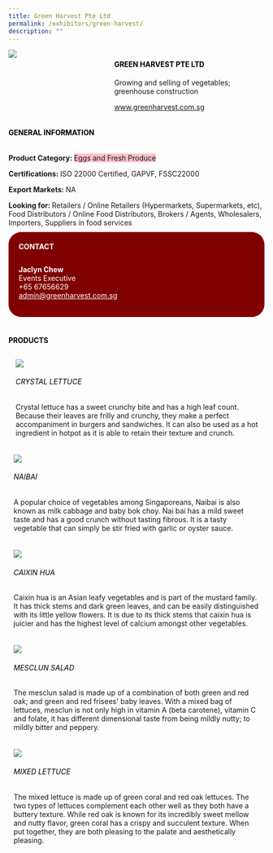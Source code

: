 ```yaml
---
title: Green Harvest Pte Ltd
permalink: /exhibitors/green-harvest/
description: ""
---
```

<head>
	<div class="flex-paragraph">
		<!--hi there! this is a comment and will provide you with instructional guides-->
		<!--insert booth number here!-->
		<p style="text-transform: uppercase"></p></div>
			<div class="flex-container" style="display: flex; flex-wrap: wrap;">
				<!--insert DOWNLOAD link of company logo between the " marks!-->
			<div class="card sgds" style="flex: 1 1 40%; display: block;"><img src="https://drive.google.com/uc?id=1d1cDD76n60hxFPBw8GCXfAUNAfczdN1K&export=download"></div>
	<div class="card-sgds" style="flex: 1 1 58%; display: block; margin-left: 3px">
		<h4 style="text-transform: uppercase; color: black;"><!--insert the exhibitor's name between the <b> tags here--><b>Green Harvest Pte Ltd</b></h4><!--insert the exhibitor's description between the <p> tags here--><p>Growing and selling of vegetables; greenhouse construction</p>
		<!--insert the exhibitor's website link, making sure there is "https:// www." present please. make sure the entire https link goes in between the " marks-->
		<p><a href="https://www.greenharvest.com.sg/" target="_blank"><!--insert the www website link here (no need for https)-->www.greenharvest.com.sg</a></p>
	</div>
</div>
</head>

<body>
	<h4 style="text-transform: uppercase; color: black;"><b>General Information</b></h4>
		<div class="flex-container" style="display: flex; flex-wrap: wrap;">
			<div class="card sgds" style="flex: 1 1 65%; display: block; align-self: stretch">
			<div class="flex-paragraph">
			<p><b>Product Category: </b><span style=" background-color: pink; border-radius: 10 px;"><!--insert the exhibitor's pdt cat between the <p> tags here-->Eggs and Fresh Produce</span></p> 
				<p><b>Certifications: </b><!--insert all the exhibitor's certifications between the </b> and </p> here-->ISO 22000 Certified, GAPVF, FSSC22000</p>
			<p><b>Export Markets: </b><!--insert all the exhibitor's export markets between the </b> and </p> here-->NA</p>
			<p style="margin-bottom: 10px;"><b>Looking for: </b><!--insert all the exhibitor's potential business partners between the </b> and </p> here-->Retailers / Online Retailers (Hypermarkets, Supermarkets, etc), Food Distributors / Online Food Distributors, Brokers / Agents, Wholesalers, Importers, Suppliers in food services</p>
			</div>
		</div>
		<div class="card sgds" style="flex: 1 1 35%; padding: 10px; display: block; background-color: maroon; border-radius: 25px; align-self: center;">
		<h4 style="color: white; margin-top: 10px; margin-left: 10px;">CONTACT</h4>
		<div class="flex-paragraph">
			<!--replace with exhibitor's: -->
			<p style="padding: 10px; color: white;"><b><!-- POC name-->Jaclyn Chew</b><br><!-- designation-->Events Executive<br><!--contact number-->+65 67656629<br><!-- for linking purposes, insert their email after "mailto:"...--><a href="mailto:admin@greenharvest.com.sg" style="color: white;"><!--...and also include the display email before </a> here-->admin@greenharvest.com.sg</a></p>
		</div>
			</div>
		</div>
	<br>
		<h4 style="text-transform: uppercase; color: black;"><b>products</b></h4>
<div style="display: flex; flex-wrap: wrap;">
  <div class="card sgds" style="flex: 1 1 47%; margin: 10px; display: block;"><!--insert the exhibitor's DOWNLOAD image for product between the " marks here-->
	<div class="flex-image" style="display: block;"><img src="https://drive.google.com/uc?id=1S6K2pSIFeTdLEOrlvEZ2hRtvUdS9Nuoe&export=download"></div>
	<div class="flex-paragraph">
		<h6 style="text-transform: uppercase; color: black;"><!--insert product name before </h6> and product description after <p>-->Crystal Lettuce</h6>
		<p>Crystal lettuce has a sweet crunchy bite and has a high leaf count. Because their leaves are frilly and crunchy, they make a perfect accompaniment in burgers and sandwiches. It can also be used as a hot ingredient in hotpot as it is able to retain their texture and crunch.</p></div>
	</div>
		<div class="card sgds" style="flex: 1 1 47%; margin: 10px; display: block;">
		<div class="flex-image" style="display: block;"><img src="https://drive.google.com/uc?id=17jm2ly2dXxiJ2aMkSB747BhJYa4WefSY&export=download"></div>
	<div class="flex-paragraph">
		<h6 style="text-transform: uppercase; color: black;">  
Naibai</h6>
		<p>A popular choice of vegetables among Singaporeans, Naibai is also known as milk cabbage and baby bok choy. Nai bai has a mild sweet taste and has a good crunch without tasting fibrous. It is a tasty vegetable that can simply be stir fried with garlic or oyster sauce.</p></div>
	</div>
		<div class="card sgds" style="flex: 1 1 47%; margin: 10px; display: block;">
		<div class="flex-image" style="display: block;"><img src="https://drive.google.com/uc?id=1FDN6-A5kmTGZ5r-3l88MX1rDVsduRXXF&export=download"></div>
	<div class="flex-paragraph">
		<h6 style="text-transform: uppercase; color: black;">Caixin Hua</h6>
		<p>Caixin hua is an Asian leafy vegetables and is part of the mustard family. It has thick stems and dark green leaves, and can be easily distinguished with its little yellow flowers. It is due to its thick stems that caixin hua is juicier and has the highest level of calcium amongst other vegetables.</p></div>
		</div>
		<div class="card sgds" style="flex: 1 1 47%; margin: 10px; display: block;">
		<div class="flex-image" style="display: block;"><img src="https://drive.google.com/uc?id=1iDaBU4vbXWnHe9JIWvllDG7LWBYFQqOQ&export=download"></div>
	<div class="flex-paragraph">
		<h6 style="text-transform: uppercase; color: black;">Mesclun Salad</h6>
		<p>The mesclun salad is made up of a combination of both green and red oak; and green and red frisees' baby leaves. With a mixed bag of lettuces, mesclun is not only high in vitamin A (beta carotene), vitamin C and folate, it has different dimensional taste from being mildly nutty; to mildly bitter and peppery.</p></div>
	</div>
		<div class="card sgds" style="flex: 1 1 47%; margin: 10px; display: block;">
		<div class="flex-image" style="display: block;"><img src="https://drive.google.com/uc?id=1Yd_on7NFfUbJZ9yW0GtcXi__esRhVEK9&export=download"></div>
	<div class="flex-paragraph">
		<h6 style="text-transform: uppercase; color: black;">Mixed Lettuce</h6>
		<p>The mixed lettuce is made up of green coral and red oak lettuces. The two types of lettuces complement each other well as they both have a buttery texture. While red oak is known for its incredibly sweet mellow and nutty flavor, green coral has a crispy and succulent texture. When put together, they are both pleasing to the palate and aesthetically pleasing.</p></div>
	</div>
	<!--don't delete these 2 tags. double check how the layout looks on the right too and lemme know if there are any problems! thank u so much for ur hardwork!-->
	</div>
</body>